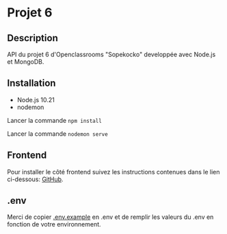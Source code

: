 # Projet 6

## Description

API du projet 6 d'Openclassrooms "Sopekocko" developpée avec Node.js et MongoDB.

## Installation 

- Node.js 10.21
- nodemon

Lancer la commande `npm install`

Lancer la commande `nodemon serve`

## Frontend

Pour installer le côté frontend suivez les instructions contenues dans le lien ci-dessous: 
[GitHub](https://github.com/OpenClassrooms-Student-Center/dwj-projet6).

## .env

Merci de copier [.env.example](https://github.com/annesoflouret/Projet-6/blob/master/.env.example) en .env et de remplir les valeurs du .env en fonction de votre environnement.

